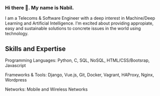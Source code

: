 ### Hi there 👋. My name is Nabil.
I am a Telecoms & Software Engineer with a deep interest in Machine/Deep Learning and Artificial Intelligence. I'm excited about providing appropiate, easy and sustainable solutions to concrete issues in the world using technology.

## Skills and Expertise
Programming Languages: Python, C, SQL, NoSQL, HTML/CSS/Bootsrap, Javascript

Frameworks & Tools: Django, Vue.js, Git, Docker, Vagrant, HAProxy, Nginx, Wordpress
  
Networks: Mobile and Wireless Networks


<!--
**nabil2i/nabil2i** is a ✨ _special_ ✨ repository because its `README.md` (this file) appears on your GitHub profile.

Here are some ideas to get you started:

- 🔭 I’m currently working on ...
- 🌱 I’m currently learning ...
- 👯 I’m looking to collaborate on ...
- 🤔 I’m looking for help with ...
- 💬 Ask me about ...
- 📫 How to reach me: ...
- 😄 Pronouns: ...
- ⚡ Fun fact: ...
-->
